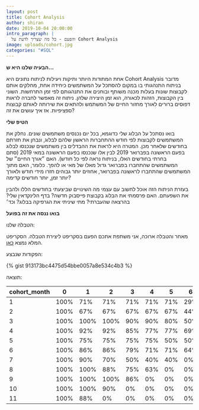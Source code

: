 ```yaml
---
layout: post
title: Cohort Analysis
author: shiran
date: 2019-10-04 20:00:00
intro_paragraph: |
  והפעם - כל מה שצריך לדעת על Cohort Analysis
image: uploads/cohort.jpg
categories: "#SQL"
---
```

**הבעיה שלנו היא ש...**

אחת המתודות היותר ותיקות ויעילות לניתוח נתונים היא Cohort Analysis
מדובר בניתוח התנהגותי בו במקום להסתכל על המשתמשים כיחידה אחת, מחלקים אותם לקבוצות שונות בעלות מכנה משותף ובוחנים את התנהגותם לפי זמן התרחשות. השוני בין הקבוצות, הזהות לכאורה, הוא זמן היצירה שלהן.
ניתוח זה מאפשר לחברה לראות דפוסים ברורים לאורך מחזור החיים של המשתמש ולהתאים את שירותה לאותם קבוצות ספציפיות. אז איך עושים את זה?

**הטיפ שלי**

בואו נסתכל על הבלוג שלי כדוגמא, בכל יום נכנסים משתמשים שונים. נחלק את המשתמשים לקבוצות לפי חודש ההתחברות הראשון שלהם לבלוג, ונבחן את חזרתם בחודשים שלאחר מכן. המטרה היא לראות את ההבדלים בין משתמשים שנכנסו לבלוג בפעם הראשונה בפברואר 2019 לבין אלו שנכנסו בפעם הראשונה במאי 2019 (סתם בחרתי בחודשים האלו, בניתוח נראה לפי כל חודש). האם ״אורך החיים״ של המשתמשים שהתחברו בפברואר גדול מאלו של מאי או להפך. כלומר, האם מתוך המשתמשים שהתחברו לראשונה בפברואר, אחוזים יותר גבוהים חזרו מידי חודש ולאורך יותר זמן, יותר חודשים קדימה?

בעזרת הניתוח הזה אוכל לחשוב עם עצמי מה השינויים שביצעתי בחודשים הללו ולהבין את השפעתם. האם פרסמתי את הבלוג בקבוצת פייסבוק חדשה? בדף הלינקדאין שלי? בהרצאה שהעברתי? מתי שיניתי את הגרפיקה בבלוג? וכד׳

**בואו ננסה את זה בפועל**

הטבלה שלנו:

מאחר והטבלה ארוכה, אני משתפת אתכם הפעם בסקריפט ליצירת הטבלה. הסקריפט המלא נמצא [כאן](https://gist.github.com/shirankrasnov/49a66221d25e346099f9aad828ae4367).

הפקודות שנבצע:

{% gist 913173bc4475d54bbe0057a8e534c4b3 %}

תוצאה:

| cohort_month | 0    | 1    | 2    | 3   | 4   | 5   | 6   |
| ------------ | ---- | ---- | ---- | --- | --- | --- | --- |
| 1            | 100% | 71%  | 71%  | 71% | 71% | 71% | 29% |
| 2            | 100% | 67%  | 67%  | 67% | 67% | 67% | 44% |
| 3            | 100% | 100% | 100% | 90% | 90% | 80% | 50% |
| 4            | 100% | 92%  | 92%  | 85% | 77% | 77% | 69% |
| 5            | 100% | 75%  | 75%  | 75% | 75% | 50% | 50% |
| 6            | 100% | 86%  | 86%  | 79% | 71% | 71% | 64% |
| 7            | 100% | 90%  | 70%  | 50% | 40% | 40% | 0%  |
| 8            | 100% | 100% | 88%  | 75% | 63% | 0%  | 0%  |
| 9            | 100% | 100% | 100% | 86% | 0%  | 0%  | 0%  |
| 10           | 100% | 100% | 90%  | 0%  | 0%  | 0%  | 0%  |
| 11           | 100% | 88%  | 0%   | 0%  | 0%  | 0%  | 0%  |

